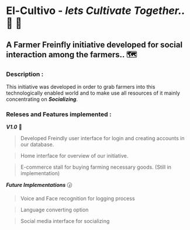 # El-Cultivo - *lets Cultivate Together..* :seedling: :deciduous_tree:

## A Farmer Freinfly initiative developed for social interaction among the farmers.. :world_map:

### Description :
  
  This initiative was developed in order to grab farmers into this technologically enabled world and to make use all resources of it mainly concentrating on ***Socializing***.
  
 ### **Releses and Features implemented** : 
 
 ***V1.0*** :1st_place_medal:	
 
> Developed Freindly user interface for login and creating accounts in our database.

> Home interface for overview of our initiative.

> E-commerce stall for buying farming necessary goods. (Still in implementation)
 
 
 ***Future Implementations*** :clock330:
 
 > Voice and Face recognition for logging process
 
 > Language converting option
 
 > Social media interface for socializing

